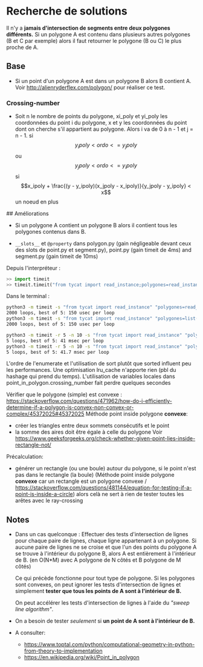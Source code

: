# Recherche de solutions

Il n'y a **jamais d'intersection de segments entre deux polygones différents.**
Si un polygone A est contenu dans plusieurs autres polygones (B et C par exemple) alors il faut retourner le polygone (B ou C) le plus proche de A.

## Base
- Si un point d'un polygone A est dans un polygone B alors B contient A. Voir <http://alienryderflex.com/polygon/> pour réaliser ce test.

### Crossing-number
- Soit n le nombre de points du polygone, xi_poly et yi_poly les coordonnées du point i du polygone, x et y les coordonnées du point dont on cherche s'il appartient au polygone. Alors i va de 0 à n - 1 et j = n - 1.
si $$y_ipoly < ordo <= y_jpoly$$ ou $$y_jpoly < ordo <= y_ipoly$$
  si $$x_ipoly + \frac{(y - y_ipoly)(x_jpoly - x_ipoly)}{y_jpoly - y_ipoly} < x$$
    un noeud en plus


## Améliorations
- Si un polygone A contient un polygone B alors il contient tous les polygones contenus dans B.

- `__slots__` et `@property` dans polygon.py (gain négligeable devant ceux des slots de point.py et segment.py), point.py (gain timeit de 4ms) and segment.py (gain timeit de 10ms)

Depuis l'interpréteur :
```python
>> import timeit
>> timeit.timeit("from tycat import read_instance;polygones=read_instance('e3.poly'); sorted_poly = sorted(enumerate(polygones), key=lambda couple: couple[1].absolute_area, reverse=True)")
```
Dans le terminal :
```bash
python3 -m timeit -s "from tycat import read_instance" "polygones=read_instance('e3.poly'); sorted_poly = sorted(enumerate(polygones), key=lambda couple: couple[1].absolute_area, reverse=True)"
2000 loops, best of 5: 150 usec per loop
python3 -m timeit -s "from tycat import read_instance" "polygones=list(enumerate(read_instance('e3.poly'))); polygones.sort(key=lambda couple: couple[1].absolute_area, reverse=True)"
2000 loops, best of 5: 150 usec per loop
```

```bash
python3 -m timeit -r 5 -n 10 -s "from tycat import read_instance" "polygones=list(enumerate(read_instance('generated_from_examples.poly'))); polygones.sort(key=lambda couple: couple[1].absolute_area, reverse=True)"
5 loops, best of 5: 41 msec per loop
python3 -m timeit -r 5 -n 10 -s "from tycat import read_instance" "polygones=read_instance('generated_from_examples.poly'); sorted_poly = sorted(enumerate(polygones), key=lambda couple: couple[1].absolute_area, reverse=True)"
5 loops, best of 5: 41.7 msec per loop
```

L'ordre de l'enumerate et l'utilisation de sort plutôt que sorted influent peu les performances.
Une optimisation lru_cache n'apporte rien (pbl du hashage qui prend du temps).
L'utilisation de variables locales dans point_in_polygon.crossing_number fait perdre quelques secondes

Vérifier que le polygone (simple) est convexe : https://stackoverflow.com/questions/471962/how-do-i-efficiently-determine-if-a-polygon-is-convex-non-convex-or-complex/45372025#45372025
Méthode point inside polygone **convexe**:
 - créer les triangles entre deux sommets consécutifs et le point
 - la somme des aires doit être égale à celle du polygone
Voir https://www.geeksforgeeks.org/check-whether-given-point-lies-inside-rectangle-not/

Précalculation:
 - générer un rectangle (ou une boule) autour du polygone, si le point n'est pas dans le rectangle (la boule) (Méthode point inside polygone **convexe** car un rectangle est un polygone convexe / https://stackoverflow.com/questions/481144/equation-for-testing-if-a-point-is-inside-a-circle) alors celà ne sert à rien de tester toutes les arêtes avec le ray-crossing

## Notes
- Dans un cas quelconque :
  Effectuer des tests d'intersection de lignes pour chaque paire de lignes, chaque ligne appartenant à un polygone. Si aucune paire de lignes ne se croise et que l'un des points du polygone A se trouve à l'intérieur du polygone B, alors A est entièrement à l'intérieur de B. (en O(N*M) avec A polygone de N côtés et B polygone de M côtés)

  Ce qui précède fonctionne pour tout type de polygone. Si les polygones sont convexes, on peut ignorer les tests d'intersection de lignes et simplement **tester que tous les points de A sont à l'intérieur de B.**

  On peut accélérer les tests d'intersection de lignes à l'aide du *"sweep line algorithm"*.
- On a besoin de tester *seulement* si **un point de A sont à l'intérieur de B.**

- A consulter:
  - https://www.toptal.com/python/computational-geometry-in-python-from-theory-to-implementation
  - https://en.wikipedia.org/wiki/Point_in_polygon
